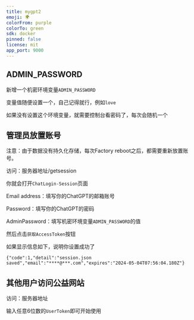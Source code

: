 ```yaml
---
title: mygpt2
emoji: 🌍
colorFrom: purple
colorTo: green
sdk: docker
pinned: false
license: mit
app_port: 9000
---
```


## ADMIN_PASSWORD

新增一个机密环境变量`ADMIN_PASSWORD`

变量值随便设置一个，自己记得就行，例如`love`

如果没有设置这个环境变量，就需要控制台看密码了，每次会随机一个

## 管理员放置账号

注意：由于数据没有持久化存储，每次Factory reboot之后，都需要重新放置账号。

访问：服务器地址/getsession

你就会打开`ChatLogin-Session`页面

Email address：填写你的ChatGPT的邮箱账号

Password：填写你的ChatGPT的密码

AdminPassword：填写机密环境变量`ADMIN_PASSWORD`的值

然后点击`获取AccessToken`按钮

如果显示信息如下，说明你设置成功了

```
{"code":1,"detail":"session.json saved","email":"****@***.com","expires":"2024-05-04T07:56:04.180Z"}
```

## 其他用户访问公益网站

访问：服务器地址

输入任意6位数的`UserToken`即可开始使用
